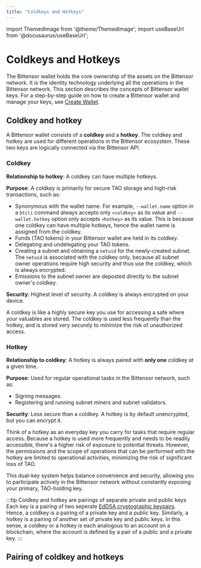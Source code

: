 ```yaml
---
title: "Coldkeys and Hotkeys"
---
```


import ThemedImage from '@theme/ThemedImage';
import useBaseUrl from '@docusaurus/useBaseUrl';

# Coldkeys and Hotkeys

The Bittensor wallet holds the core ownership of the assets on the Bittensor network. It is the identity technology underlying all the operations in the Bittensor network. This section describes the concepts of Bittensor wallet keys. For a step-by-step guide on how to create a Bittensor wallet and manage your keys, see [Create Wallet](../getting-started/wallets.md).

## Coldkey and hotkey

A Bittensor wallet consists of a **coldkey** and a **hotkey**. The coldkey and hotkey are used for different operations in the Bittensor ecosystem. These two keys are logically connected via the Bittensor API.

### Coldkey

**Relationship to hotkey**: A coldkey can have multiple hotkeys.

**Purpose**: A coldkey is primarily for secure TAO storage and high-risk transactions, such as:
- Synonymous with the wallet name. For example, `--wallet.name` option in a `btcli` command always accepts only `<coldkey>` as its value and `--wallet.hotkey` option only accepts `<hotkey>` as its value. This is because one coldkey can have multiple hotkeys, hence the wallet name is assigned from the coldkey.
- Funds (TAO tokens) in your Bittensor wallet are held in its coldkey.
- Delegating and undelegating your TAO tokens.
- Creating a subnet and obtaining a `netuid` for the newly-created subnet. The `netuid` is associated with the coldkey only, because all subnet owner operations require high security and thus use the coldkey, which is always encrypted. 
- Emissions to the subnet owner are deposted directly to the subnet owner's coldkey.

**Security**: Highest level of security. A coldkey is always encrypted on your device.

A coldkey is like a highly secure key you use for accessing a safe where your valuables are stored. The coldkey is used less frequently than the hotkey, and is stored very securely to minimize the risk of unauthorized access.

<center>
<ThemedImage
alt="Components of Incentive Mechanism"
sources={{
    light: useBaseUrl('/img/docs/coldkey-hotkey-pairing.svg'),
    dark: useBaseUrl('/img/docs/coldkey-hotkey-pairing.svg'),
  }}
style={{width: 650}}
/>
</center>

### Hotkey 

**Relationship to coldkey**: A hotkey is always paired with **only one** coldkey at a given time. 

**Purpose**: Used for regular operational tasks in the Bittensor network, such as:
  - Signing messages.
  - Registering and running subnet miners and subnet validators.

**Security**: Less secure than a coldkey. A hotkey is by default unencrypted, but you can encrypt it. 



Think of a hotkey as an everyday key you carry for tasks that require regular access. Because a hotkey is used more frequently and needs to be readily accessible, there's a higher risk of exposure to potential threats. However, the permissions and the scope of operations that can be performed with the hotkey are limited to operational activities, minimizing the risk of significant loss of TAO.

This dual-key system helps balance convenience and security, allowing you to participate actively in the Bittensor network without constantly exposing your primary, TAO-holding key.

:::tip Coldkey and hotkey are pairings of separate private and public keys
Each key is a pairing of two seperate [EdDSA cryptographic keypairs](https://en.wikipedia.org/wiki/EdDSA#Ed25519). Hence, a coldkey is a pairing of a private key and a public key. Similarly, a hotkey is a pairing of another set of private key and public keys. In this sense, a coldkey or a hotkey is each analogous to an account on a blockchain, where the account is defined by a pair of a public and a private key.
:::

## Pairing of coldkey and hotkeys

